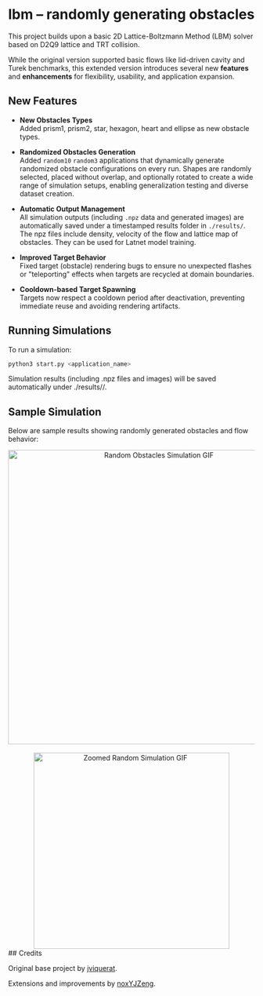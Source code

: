 # lbm – randomly generating obstacles

This project builds upon a basic 2D Lattice-Boltzmann Method (LBM) solver based on D2Q9 lattice and TRT collision.

While the original version supported basic flows like lid-driven cavity and Turek benchmarks, this extended version introduces several new **features** and **enhancements** for flexibility, usability, and application expansion.


## New Features

- **New Obstacles Types**  
  Added prism1, prism2, star, hexagon, heart and ellipse as new obstacle types.

- **Randomized Obstacles Generation**  
  Added `random10` `random3` applications that dynamically generate randomized obstacle configurations on every run. Shapes are randomly selected, placed without overlap, and optionally rotated to create a wide range of simulation setups, enabling generalization testing and diverse dataset creation.

- **Automatic Output Management**  
  All simulation outputs (including `.npz` data and generated images) are automatically saved under a timestamped results folder in `./results/`. The npz files include density, velocity of the flow and lattice map of obstacles. They can be used for Latnet model training.

- **Improved Target Behavior**  
  Fixed target (obstacle) rendering bugs to ensure no unexpected flashes or "teleporting" effects when targets are recycled at domain boundaries.

- **Cooldown-based Target Spawning**  
  Targets now respect a cooldown period after deactivation, preventing immediate reuse and avoiding rendering artifacts.



## Running Simulations

To run a simulation:
```bash
python3 start.py <application_name>
```
Simulation results (including .npz files and images) will be saved automatically under ./results/<timestamp>/.


## Sample Simulation

Below are sample results showing randomly generated obstacles and flow behavior:

<div align="center"> <img src="lbm/save/random10.gif" width="600" alt="Random Obstacles Simulation GIF"> <br><br> <img src="lbm/save/random10_new.gif" width="400" alt="Zoomed Random Simulation GIF"> </div>
## Credits

Original base project by [jviquerat](https://github.com/jviquerat/lbm). 

Extensions and improvements by [noxYJZeng](https://github.com/noxYJZeng/lbm-generating-obstacles-randomly).
